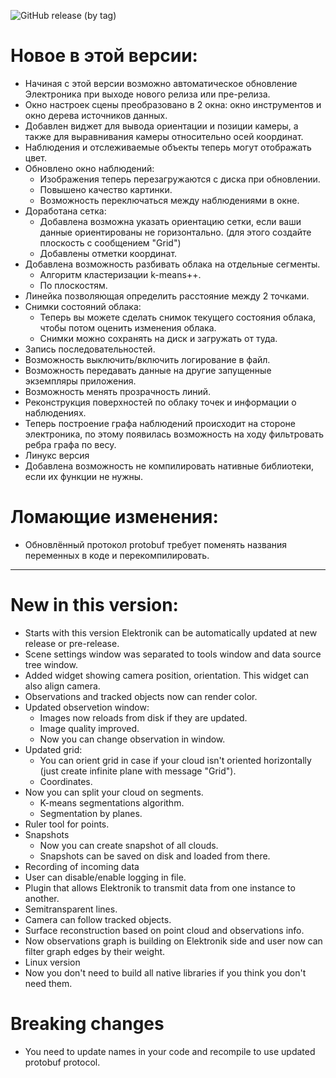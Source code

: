 ![GitHub release (by tag)](https://img.shields.io/github/downloads/dioram/Elektronik-Tools-2.0/v3.2.0/total)

# Новое в этой версии:
- Начиная с этой версии возможно автоматическое обновление Электроника при выходе нового релиза или пре-релиза.
- Окно настроек сцены преобразовано в 2 окна: окно инструментов и окно дерева источников данных.
- Добавлен виджет для вывода ориентации и позиции камеры, а также для выравнивания камеры относительно осей координат.
- Наблюдения и отслеживаемые объекты теперь могут отображать цвет.
- Обновлено окно наблюдений:
  - Изображения теперь перезагружаются с диска при обновлении.
  - Повышено качество картинки.
  - Возможность переключаться между наблюдениями в окне.
- Доработана сетка:
  - Добавлена возможна указать ориентацию сетки, если ваши данные ориентированы не горизонтально. (для этого создайте плоскость с сообщением "Grid")
  - Добавлены отметки координат.
- Добавлена возможность разбивать облака на отдельные сегменты.
  - Алгоритм кластеризации k-means++.
  - По плоскостям.
- Линейка позволяющая определить расстояние между 2 точками.
- Снимки состояний облака:
  - Теперь вы можете сделать снимок текущего состояния облака, чтобы потом оценить изменения облака.
  - Снимки можно сохранять на диск и загружать от туда.
- Запись последовательностей.
- Возможность выключить/включить логирование в файл.
- Возможность передавать данные на другие запущенные экземпляры приложения.
- Возможность менять прозрачность линий.
- Реконструкция поверхностей по облаку точек и информации о наблюдениях.
- Теперь построение графа наблюдений происходит на стороне электроника, по этому появилась возможность на ходу фильтровать ребра графа по весу.
- Линукс версия
- Добавлена возможность не компилировать нативные библиотеки, если их функции не нужны.
# Ломающие изменения:
- Обновлённый протокол protobuf требует поменять названия переменных в коде и перекомпилировать.

-----------------------

# New in this version:
- Starts with this version Elektronik can be automatically updated at new release or pre-release.
- Scene settings window was separated to tools window and data source tree window.
- Added widget showing camera position, orientation. This widget can also align camera.
- Observations and tracked objects now can render color.
- Updated observetion window:
  - Images now reloads from disk if they are updated.
  - Image quality improved.
  - Now you can change observation in window.
- Updated grid:
  - You can orient grid in case if your cloud isn't oriented horizontally (just create infinite plane with message "Grid").
  - Coordinates.
- Now you can split your cloud on segments.
  - K-means segmentations algorithm.
  - Segmentation by planes.
- Ruler tool for points.
- Snapshots
  - Now you can create snapshot of all clouds.
  - Snapshots can be saved on disk and loaded from there.
- Recording of incoming data
- User can disable/enable logging in file.
- Plugin that allows Elektronik to transmit data from one instance to another.
- Semitransparent lines.
- Camera can follow tracked objects.
- Surface reconstruction based on point cloud and observations info.
- Now observations graph is building on Elektronik side and user now can filter graph edges by their weight.
- Linux version
- Now you don't need to build all native libraries if you think you don't need them.
# Breaking changes
- You need to update names in your code and recompile to use updated protobuf protocol.